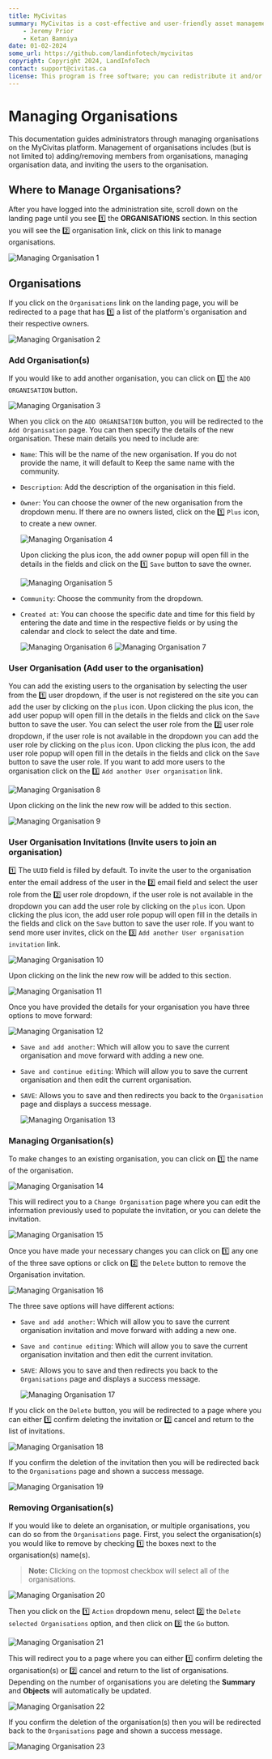 ```yaml
---
title: MyCivitas
summary: MyCivitas is a cost-effective and user-friendly asset management platform designed specifically for small communities. This comprehensive solution offers an all-inclusive and easy-to-use platform, empowering users to efficiently record and manage their assets within a powerful information system. With MyCivitas, communities can streamline their asset management processes, ensuring a seamless and effective approach to organising and overseeing their valuable resources.
    - Jeremy Prior
    - Ketan Bamniya
date: 01-02-2024
some_url: https://github.com/landinfotech/mycivitas
copyright: Copyright 2024, LandInfoTech
contact: support@civitas.ca
license: This program is free software; you can redistribute it and/or modify it under the terms of the GNU Affero General Public License as published by the Free Software Foundation; either version 3 of the License, or (at your option) any later version.
---
```



# Managing Organisations

This documentation guides administrators through managing organisations on the MyCivitas platform. Management of organisations includes (but is not limited to) adding/removing members from organisations, managing organisation data, and inviting the users to the organisation.

## Where to Manage Organisations?

After you have logged into the administration site, scroll down on the landing page until you see 1️⃣ the **ORGANISATIONS** section. In this section you will see the 2️⃣ organisation link, click on this link to manage organisations.

![Managing Organisation 1](./img/manage-organisation-1.png)

## Organisations

If you click on the `Organisations` link on the landing page, you will be redirected to a page that has 1️⃣ a list of the platform's organisation and their respective owners.

![Managing Organisation 2](./img/manage-organisation-2.png)

### Add Organisation(s)

If you would like to add another organisation, you can click on 1️⃣ the `ADD ORGANISATION` button.

![Managing Organisation 3](./img/manage-organisation-3.png)

When you click on the `ADD ORGANISATION` button, you will be redirected to the `Add Organisation` page. You can then specify the details of the new organisation. These main details you need to include are:

- `Name`: This will be the name of the new organisation. If you do not provide the name, it will default to Keep the same name with the community.

- `Description`: Add the description of the organisation in this field.

- `Owner`: You can choose the owner of the new organisation from the dropdown menu. If there are no owners listed, click on the 1️⃣ `Plus` icon, to create a new owner.

    ![Managing Organisation 4](./img/manage-organisation-4.png)

    Upon clicking the plus icon, the add owner popup will open fill in the details in the fields and click on the 1️⃣ `Save` button to save the owner.

    ![Managing Organisation 5](./img/manage-organisation-5.png)

- `Community`: Choose the community from the dropdown.

- `Created at`: You can choose the specific date and time for this field by entering the date and time in the respective fields or by using the calendar and clock to select the date and time.

    ![Managing Organisation 6](./img/manage-organisation-6.png)
    ![Managing Organisation 7](./img/manage-organisation-7.png)

### User Organisation (Add user to the organisation)

You can add the existing users to the organisation by selecting the user from the 1️⃣ user dropdown, if the user is not registered on the site you can add the user by clicking on the `plus` icon. Upon clicking the plus icon, the add user popup will open fill in the details in the fields and click on the `Save` button to save the user. You can select the user role from the 2️⃣ user role dropdown, if the user role is not available in the dropdown you can add the user role by clicking on the `plus` icon. Upon clicking the plus icon, the add user role popup will open fill in the details in the fields and click on the `Save` button to save the user role. If you want to add more users to the organisation click on the 3️⃣ `Add another User organisation` link.

![Managing Organisation 8](./img/manage-organisation-8.png)

Upon clicking on the link the new row will be added to this section.

![Managing Organisation 9](./img/manage-organisation-9.png)

### User Organisation Invitations (Invite users to join an organisation)

1️⃣ The `UUID` field is filled by default. To invite the user to the organisation enter the email address of the user in the 2️⃣ email field and select the user role from the 2️⃣ user role dropdown, if the user role is not available in the dropdown you can add the user role by clicking on the `plus` icon. Upon clicking the plus icon, the add user role popup will open fill in the details in the fields and click on the `Save` button to save the user role. If you want to send more user invites, click on the 3️⃣ `Add another User organisation invitation` link.

![Managing Organisation 10](./img/manage-organisation-10.png)

Upon clicking on the link the new row will be added to this section.

![Managing Organisation 11](./img/manage-organisation-11.png)

Once you have provided the details for your organisation you have three options to move forward:

![Managing Organisation 12](./img/manage-organisation-12.png)

- `Save and add another`: Which will allow you to save the current organisation and move forward with adding a new one.
- `Save and continue editing`: Which will allow you to save the current organisation and then edit the current organisation.
- `SAVE`: Allows you to save and then redirects you back to the `Organisation` page and displays a success message.
        
    ![Managing Organisation 13](./img/manage-organisation-13.png)

### Managing Organisation(s)

To make changes to an existing organisation, you can click on 1️⃣ the name of the organisation.

![Managing Organisation 14](./img/manage-organisation-14.png)

This will redirect you to a `Change Organisation` page where you can edit the information previously used to populate the invitation, or you can delete the invitation.

![Managing Organisation 15](./img/manage-organisation-15.png)

Once you have made your necessary changes you can click on 1️⃣ any one of the three save options or click on 2️⃣ the `Delete` button to remove the Organisation invitation.

![Managing Organisation 16](./img/manage-organisation-16.png)

The three save options will have different actions:

- `Save and add another`: Which will allow you to save the current organisation invitation and move forward with adding a new one.
- `Save and continue editing`: Which will allow you to save the current organisation invitation and then edit the current invitation.
- `SAVE`: Allows you to save and then redirects you back to the `Organisations` page and displays a success message.
    
    ![Managing Organisation 17](./img/manage-organisation-17.png)

If you click on the `Delete` button, you will be redirected to a page where you can either 1️⃣ confirm deleting the invitation or 2️⃣ cancel and return to the list of invitations.

![Managing Organisation 18](./img/manage-organisation-18.png)

If you confirm the deletion of the invitation then you will be redirected back to the `Organisations` page and shown a success message.

![Managing Organisation 19](./img/manage-organisation-19.png)

### Removing Organisation(s)

If you would like to delete an organisation, or multiple organisations, you can do so from the `Organisations` page. First, you select the organisation(s) you would like to remove by checking 1️⃣ the boxes next to the organisation(s) name(s).

> **Note:** Clicking on the topmost checkbox will select all of the organisations.

![Managing Organisation 20](./img/manage-organisation-20.png)

Then you click on the 1️⃣ `Action` dropdown menu, select 2️⃣ the `Delete selected Organisations` option, and then click on 3️⃣ the `Go` button.

![Managing Organisation 21](./img/manage-organisation-21.png)

This will redirect you to a page where you can either 1️⃣ confirm deleting the organisation(s) or 2️⃣ cancel and return to the list of organisations. Depending on the number of organisations you are deleting the **Summary** and **Objects** will automatically be updated.

![Managing Organisation 22](./img/manage-organisation-22.png)

If you confirm the deletion of the organisation(s) then you will be redirected back to the `Organisations` page and shown a success message.

![Managing Organisation 23](./img/manage-organisation-23.png)
